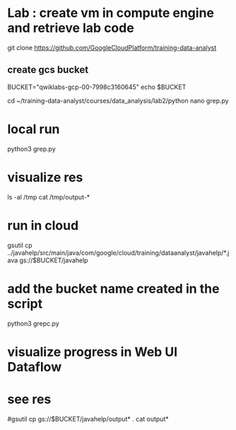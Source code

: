 # Lab : create vm in compute engine and retrieve lab code

git clone https://github.com/GoogleCloudPlatform/training-data-analyst

## create gcs bucket
BUCKET="qwiklabs-gcp-00-7998c3160645"
echo $BUCKET

cd ~/training-data-analyst/courses/data_analysis/lab2/python
nano grep.py

# local run 
python3 grep.py

# visualize res
ls -al /tmp
cat /tmp/output-*

# run in cloud 
gsutil cp ../javahelp/src/main/java/com/google/cloud/training/dataanalyst/javahelp/*.java gs://$BUCKET/javahelp
# add the bucket name created in the script
python3 grepc.py

# visualize progress in Web UI Dataflow

# see res
#gsutil cp gs://$BUCKET/javahelp/output* .
cat output*